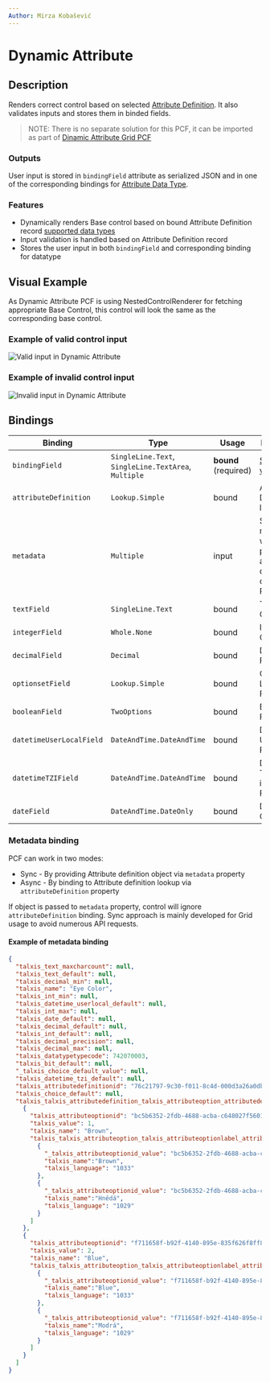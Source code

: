 ```yaml
---
Author: Mirza Kobašević
---
```


# Dynamic Attribute

## Description

Renders correct control based on selected [Attribute Definition](/en/developer-guide/applications/modules/bootstrap/dynamic-attributes/#attribute-definition-talxis-attributedefinition). It also validates inputs and stores them in binded fields.
> NOTE: There is no separate solution for this PCF, it can be imported as part of [Dinamic Attribute Grid PCF](/en/developer-guide/applications/controls/dynamicattributegrid.md)

### Outputs
User input is stored in `bindingField` attribute as serialized JSON and in one of the corresponding bindings for [Attribute Data Type](/en/developer-guide/applications/modules/bootstrap/dynamic-attributes/#data-type-optionset-talxis-datatypetypecode).

### Features

- Dynamically renders Base control based on bound Attribute Definition record [supported data types](/en/developer-guide/applications/modules/bootstrap/dynamic-attributes/#data-type-optionset-talxis-datatypetypecode)
- Input validation is handled based on Attribute Definition record
- Stores the user input in both `bindingField` and corresponding binding for datatype

## Visual Example

As Dynamic Attribute PCF is using NestedControlRenderer for fetching appropriate Base Control, this control will look the same as the corresponding base control.

### Example of valid control input

![Valid input in Dynamic Attribute](/.attachments/applications/Controls/DynamicAttribute/valid.png)

### Example of invalid control input

![Invalid input in Dynamic Attribute](/.attachments/applications/Controls/DynamicAttribute/invalid.png)

## Bindings

| Binding                  | Type                         | Usage      | Description                                                                 |
|--------------------------|------------------------------|------------|-------------------------------------------------------------------------|
| `bindingField`           | `SingleLine.Text`, `SingleLine.TextArea`, `Multiple`      | **bound** (required)  | [Serialized value](/en/developer-guide/applications/modules/bootstrap/dynamic-attributes/#serialized-value) |
| `attributeDefinition`    | `Lookup.Simple`              | bound      | Attribute Definition lookup                                                 |
| `metadata`               | `Multiple`                   | input      | Static metadata with prefetched attribute definition object for PCF in Grid |
| `textField`              | `SingleLine.Text`            | bound      | Text Field Output                                                           |
| `integerField`           | `Whole.None`                 | bound      | Integer Field Output                                                        |
| `decimalField`           | `Decimal`                    | bound      | Decimal Field Output                                                        |
| `optionsetField`         | `Lookup.Simple`              | bound      | Optionset Lookup Field Output                                               |
| `booleanField`           | `TwoOptions`                 | bound      | Boolean Field Output                                                        |
| `datetimeUserLocalField` | `DateAndTime.DateAndTime`    | bound      | DateTime User Local Field Output                                            |
| `datetimeTZIField`       | `DateAndTime.DateAndTime`    | bound      | DateTime Time Zone independent Field Output                                 |
| `dateField`              | `DateAndTime.DateOnly`       | bound      | Date Field Output                                                           |

### Metadata binding

PCF can work in two modes:
 - Sync - By providing Attribute definition object via `metadata` property
 - Async - By binding to Attribute definition lookup via `attributeDefinition` property

If object is passed to `metadata` property, control will ignore `attributeDefinition` binding. Sync approach is mainly developed for Grid usage to avoid numerous API requests.

#### Example of metadata binding

```json
{
  "talxis_text_maxcharcount": null,
  "talxis_text_default": null,
  "talxis_decimal_min": null,
  "talxis_name": "Eye Color",
  "talxis_int_min": null,
  "talxis_datetime_userlocal_default": null,
  "talxis_int_max": null,
  "talxis_date_default": null,
  "talxis_decimal_default": null,
  "talxis_int_default": null,
  "talxis_decimal_precision": null,
  "talxis_decimal_max": null,
  "talxis_datatypetypecode": 742070003,
  "talxis_bit_default": null,
  "_talxis_choice_default_value": null,
  "talxis_datetime_tzi_default": null,
  "talxis_attributedefinitionid": "76c21797-9c30-f011-8c4d-000d3a26a0db",
  "talxis_choice_default": null,
  "talxis_talxis_attributedefinition_talxis_attributeoption_attributedefinitionid": [
    {
      "talxis_attributeoptionid": "bc5b6352-2fdb-4688-acba-c648027f5601",
      "talxis_value": 1,
      "talxis_name": "Brown",
      "talxis_talxis_attributeoption_talxis_attributeoptionlabel_attributeoptionid": [
        {
          "_talxis_attributeoptionid_value": "bc5b6352-2fdb-4688-acba-c648027f5601",
          "talxis_name":"Brown",
          "talxis_language": "1033"
        },
        {
          "_talxis_attributeoptionid_value": "bc5b6352-2fdb-4688-acba-c648027f5601",
          "talxis_name":"Hnědá",
          "talxis_language": "1029"
        }
      ]
    },
    {
      "talxis_attributeoptionid": "f711658f-b92f-4140-895e-835f626f8ff8",
      "talxis_value": 2,
      "talxis_name": "Blue",
      "talxis_talxis_attributeoption_talxis_attributeoptionlabel_attributeoptionid": [
        {
          "_talxis_attributeoptionid_value": "f711658f-b92f-4140-895e-835f626f8ff8",
          "talxis_name":"Blue",
          "talxis_language": "1033"
        },
        {
          "_talxis_attributeoptionid_value": "f711658f-b92f-4140-895e-835f626f8ff8",
          "talxis_name":"Modrá",
          "talxis_language": "1029"
        }
      ]
    }
  ]
}
```
